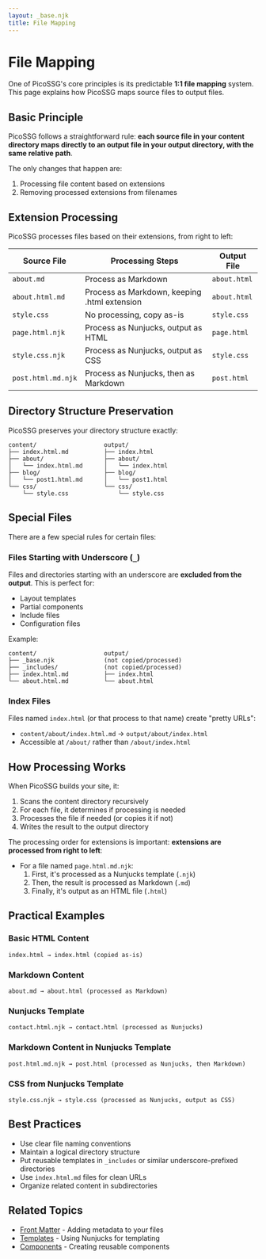 ```yaml
---
layout: _base.njk
title: File Mapping
---
```


# File Mapping

One of PicoSSG's core principles is its predictable **1:1 file mapping** system. This page explains how PicoSSG maps source files to output files.

## Basic Principle

PicoSSG follows a straightforward rule: **each source file in your content directory maps directly to an output file in your output directory, with the same relative path**.

The only changes that happen are:
1. Processing file content based on extensions
2. Removing processed extensions from filenames

## Extension Processing

PicoSSG processes files based on their extensions, from right to left:

| Source File | Processing Steps | Output File |
|-------------|-----------------|-------------|
| `about.md` | Process as Markdown | `about.html` |
| `about.html.md` | Process as Markdown, keeping .html extension | `about.html` |
| `style.css` | No processing, copy as-is | `style.css` |
| `page.html.njk` | Process as Nunjucks, output as HTML | `page.html` |
| `style.css.njk` | Process as Nunjucks, output as CSS | `style.css` |
| `post.html.md.njk` | Process as Nunjucks, then as Markdown | `post.html` |

## Directory Structure Preservation

PicoSSG preserves your directory structure exactly:

```
content/                   output/
├── index.html.md          ├── index.html
├── about/                 ├── about/
│   └── index.html.md      │   └── index.html
├── blog/                  ├── blog/
│   └── post1.html.md      │   └── post1.html
└── css/                   └── css/
    └── style.css              └── style.css
```

## Special Files

There are a few special rules for certain files:

### Files Starting with Underscore (`_`)

Files and directories starting with an underscore are **excluded from the output**. This is perfect for:

- Layout templates
- Partial components
- Include files
- Configuration files

Example:
```
content/                   output/
├── _base.njk              (not copied/processed)
├── _includes/             (not copied/processed)
├── index.html.md          ├── index.html
└── about.html.md          └── about.html
```

### Index Files

Files named `index.html` (or that process to that name) create "pretty URLs":

- `content/about/index.html.md` → `output/about/index.html`
- Accessible at `/about/` rather than `/about/index.html`

## How Processing Works

When PicoSSG builds your site, it:

1. Scans the content directory recursively
2. For each file, it determines if processing is needed
3. Processes the file if needed (or copies it if not)
4. Writes the result to the output directory

The processing order for extensions is important: **extensions are processed from right to left**:

- For a file named `page.html.md.njk`:
  1. First, it's processed as a Nunjucks template (`.njk`)
  2. Then, the result is processed as Markdown (`.md`)
  3. Finally, it's output as an HTML file (`.html`)

## Practical Examples

### Basic HTML Content

```
index.html → index.html (copied as-is)
```

### Markdown Content

```
about.md → about.html (processed as Markdown)
```

### Nunjucks Template

```
contact.html.njk → contact.html (processed as Nunjucks)
```

### Markdown Content in Nunjucks Template

```
post.html.md.njk → post.html (processed as Nunjucks, then Markdown)
```

### CSS from Nunjucks Template

```
style.css.njk → style.css (processed as Nunjucks, output as CSS)
```

## Best Practices

- Use clear file naming conventions
- Maintain a logical directory structure
- Put reusable templates in `_includes` or similar underscore-prefixed directories
- Use `index.html.md` files for clean URLs
- Organize related content in subdirectories

## Related Topics

- [Front Matter](/frontmatter/) - Adding metadata to your files
- [Templates](/templates/) - Using Nunjucks for templating
- [Components](/components/) - Creating reusable components